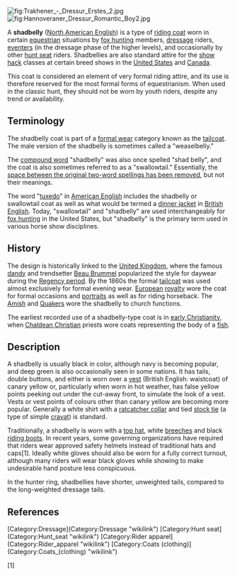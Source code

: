 ![](Trakhener_-_Dressur_Erstes_2.jpg "fig:Trakhener_-_Dressur_Erstes_2.jpg")
![](Hannoveraner_Dressur_Romantic_Boy2.jpg "fig:Hannoveraner_Dressur_Romantic_Boy2.jpg")

A **shadbelly** ([North American
English](North_American_English "wikilink")) is a type of [riding
coat](riding_coat "wikilink") worn in certain
[equestrian](Equestrianism "wikilink") situations by [fox
hunting](fox_hunting "wikilink") members,
[dressage](dressage "wikilink") riders, [eventers](eventing "wikilink")
(in the dressage phase of the higher levels), and occasionally by other
[hunt seat](hunt_seat "wikilink") riders. Shadbellies are also standard
attire for the [show hack](show_hack "wikilink") classes at certain
breed shows in the [United States](United_States "wikilink") and
[Canada](Canada "wikilink").

This coat is considered an element of very formal riding attire, and its
use is therefore reserved for the most formal forms of equestrianism.
When used in the classic hunt, they should not be worn by youth riders,
despite any trend or availability.

## Terminology

The shadbelly coat is part of a [formal wear](formal_wear "wikilink")
category known as the [tailcoat](tailcoat "wikilink"). The male version
of the shadbelly is sometimes called a "weaselbelly."

The [compound word](English_compound "wikilink") "shadbelly" was also
once spelled "shad belly", and the coat is also sometimes referred to as
a "swallowtail." Essentially, the [space between the original two-word
spellings has been removed](Compound_(linguistics) "wikilink"), but not
their meanings.

The word "[tuxedo](tuxedo "wikilink")" in [American
English](American_English "wikilink") includes the shadbelly or
swallowtail coat as well as what would be termed a [dinner
jacket](dinner_jacket "wikilink") in [British
English](British_English "wikilink"). Today, "swallowtail" and
"shadbelly" are used interchangeably for [fox
hunting](fox_hunting "wikilink") in the United States, but "shadbelly"
is the primary term used in various horse show disciplines.

## History

The design is historically linked to the [United
Kingdom](United_Kingdom "wikilink"), where the famous
[dandy](dandy "wikilink") and trendsetter [Beau
Brummel](Beau_Brummel "wikilink") popularized the style for daywear
during the [Regency period](Regency_period "wikilink"). By the 1860s the
formal [tailcoat](tailcoat "wikilink") was used almost exclusively for
formal evening wear. [European](Europe "wikilink")
[royalty](Royal_family "wikilink") wore the coat for formal occasions
and [portraits](portraits "wikilink") as well as for riding horseback.
The [Amish](Amish "wikilink") and [Quakers](Quakers "wikilink") wore the
shadbelly to church functions.

The earliest recorded use of a shadbelly-type coat is in [early
Christianity](early_Christianity "wikilink"), when [Chaldean
Christian](Chaldean_Christian "wikilink") priests wore coats
representing the body of a [fish](Fish_in_culture "wikilink").

## Description

A shadbelly is usually black in color, although navy is becoming
popular, and deep green is also occasionally seen in some nations. It
has tails, double buttons, and either is worn over a
[vest](vest "wikilink") (British English: waistcoat) of canary yellow
or, particularly when worn in hot weather, has false yellow points
peeking out under the cut-away front, to simulate the look of a vest.
Vests or vest points of colours other than canary yellow are becoming
more popular. Generally a white shirt with a [ratcatcher
collar](Ratcatcher_(attire) "wikilink") and tied [stock
tie](stock_tie "wikilink") (a type of simple
[cravat](cravat "wikilink")) is standard.

Traditionally, a shadbelly is worn with a [top hat](top_hat "wikilink"),
white [breeches](breeches "wikilink") and black [riding
boots](riding_boots "wikilink"). In recent years, some governing
organizations have required that riders wear approved safety helmets
instead of traditional hats and caps[1]. Ideally white gloves should
also be worn for a fully correct turnout, although many riders will wear
black gloves while showing to make undesirable hand posture less
conspicuous.

In the hunter ring, shadbellies have shorter, unweighted tails, compared
to the long-weighted dressage tails.

## References

<references />
[Category:Dressage](Category:Dressage "wikilink") [Category:Hunt
seat](Category:Hunt_seat "wikilink") [Category:Rider
apparel](Category:Rider_apparel "wikilink") [Category:Coats
(clothing)](Category:Coats_(clothing) "wikilink")

[1]